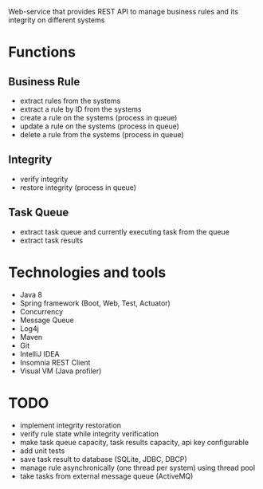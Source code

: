 Web-service that provides REST API to manage business rules and its integrity on different systems

# Functions
## Business Rule
* extract rules from the systems
* extract a rule by ID from the systems
* create a rule on the systems (process in queue)
* update a rule on the systems (process in queue)
* delete a rule from the systems (process in queue)
## Integrity
* verify integrity
* restore integrity (process in queue)
## Task Queue
* extract task queue and currently executing task from the queue
* extract task results

# Technologies and tools
* Java 8
* Spring framework (Boot, Web, Test, Actuator)
* Concurrency
* Message Queue
* Log4j
* Maven
* Git
* IntelliJ IDEA
* Insomnia REST Client
* Visual VM (Java profiler)

# TODO
* implement integrity restoration
* verify rule state while integrity verification
* make task queue capacity, task results capacity, api key configurable
* add unit tests
* save task result to database (SQLite, JDBC, DBCP)
* manage rule asynchronically (one thread per system) using thread pool
* take tasks from external message queue (ActiveMQ)